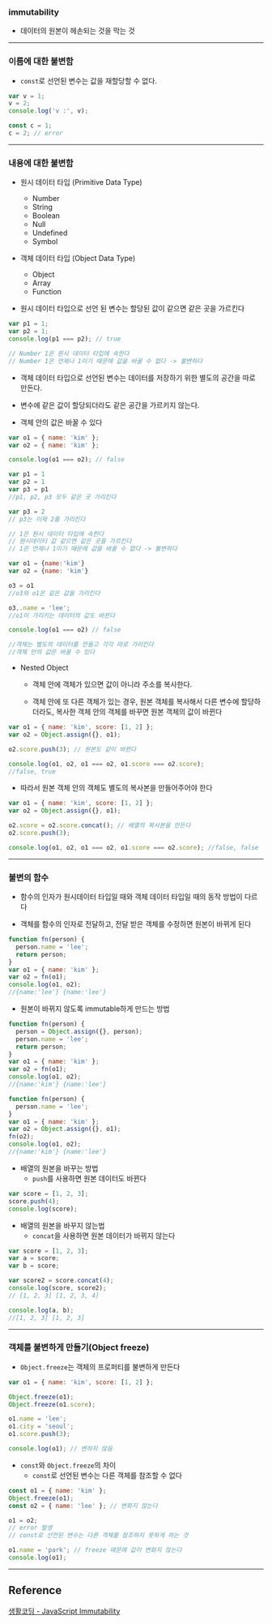 ### immutability

- 데이터의 원본이 헤손되는 것을 막는 것

---

### 이름에 대한 불변함

- `const`로 선언된 변수는 값을 재할당할 수 없다.

```javascript
var v = 1;
v = 2;
console.log('v :', v);

const c = 1;
c = 2; // error
```

---

### 내용에 대한 불변함

- 원시 데이터 타입 (Primitive Data Type)

  - Number
  - String
  - Boolean
  - Null
  - Undefined
  - Symbol

- 객체 데이터 타입 (Object Data Type)
  - Object
  - Array
  - Function

* 원시 데이터 타입으로 선언 된 변수는 할당된 값이 같으면 같은 곳을 가르킨다

```javascript
var p1 = 1;
var p2 = 1;
console.log(p1 === p2); // true

// Number 1은 원시 데이터 타입에 속한다
// Number 1은 언제나 1이기 때문에 값을 바꿀 수 없다 -> 불변하다
```

- 객체 데이터 타입으로 선언된 변수는 데이터를 저장하기 위한 별도의 공간을 따로 만든다.

- 변수에 같은 값이 할당되더라도 같은 공간을 가르키지 않는다.

- 객체 안의 값은 바꿀 수 있다

```javascript
var o1 = { name: 'kim' };
var o2 = { name: 'kim' };

console.log(o1 === o2); // false
```

```javascript
var p1 = 1
var p2 = 1
var p3 = p1
//p1, p2, p3 모두 같은 곳 가리킨다

var p3 = 2
// p3는 이제 2를 가리킨다

// 1은 원시 데이터 타입에 속한다
// 원시데이터 값 같으면 같은 곳을 가르킨다
// 1은 언제나 1이기 때문에 값을 바꿀 수 없다 -> 불변하다

var o1 = {name:'kim'}
var o2 = {name: 'kim'}

o3 = o1
//o3와 o1은 같은 값을 가리킨다

o3,.name = 'lee';
//o1이 가리키는 데이터의 값도 바뀐다

console.log(o1 === o2) // false

//객체는 별도의 데이터를 만들고 각각 따로 가리킨다
//객체 안의 값은 바꿀 수 있다

```

- Nested Object

  - 객체 안에 객체가 있으면 값이 아니라 주소를 복사한다.

  - 객체 안에 또 다른 객체가 있는 경우, 원본 객체를 복사해서 다른 변수에 할당하더라도, 복사한 객체 안의 객체를 바꾸면 원본 객체의 값이 바뀐다

```javascript
var o1 = { name: 'kim', score: [1, 2] };
var o2 = Object.assign({}, o1);

o2.score.push(3); // 원본도 같이 바뀐다

console.log(o1, o2, o1 === o2, o1.score === o2.score);
//false, true
```

- 따라서 원본 객체 안의 객체도 별도의 복사본을 만들어주어야 한다

```javascript
var o1 = { name: 'kim', score: [1, 2] };
var o2 = Object.assign({}, o1);

o2.score = o2.score.concat(); // 배열의 복사본을 만든다
o2.score.push(3);

console.log(o1, o2, o1 === o2, o1.score === o2.score); //false, false
```

---

### 불변의 함수

- 함수의 인자가 원시데이터 타입일 때와 객체 데이터 타입일 때의 동작 방법이 다르다

* 객체를 함수의 인자로 전달하고, 전달 받은 객체를 수정하면 원본이 바뀌게 된다

```javascript
function fn(person) {
  person.name = 'lee';
  return person;
}
var o1 = { name: 'kim' };
var o2 = fn(o1);
console.log(o1, o2);
//{name:'lee'} {name:'lee'}
```

- 원본이 바뀌지 않도록 immutable하게 만드는 방법

```javascript
function fn(person) {
  person = Object.assign({}, person);
  person.name = 'lee';
  return person;
}
var o1 = { name: 'kim' };
var o2 = fn(o1);
console.log(o1, o2);
//{name:'kim'} {name:'lee'}
```

```javascript
function fn(person) {
  person.name = 'lee';
}
var o1 = { name: 'kim' };
var o2 = Object.assign({}, o1);
fn(o2);
console.log(o1, o2);
//{name:'kim'} {name:'lee'}
```

- 배열의 원본을 바꾸는 방법
  - `push`를 사용하면 원본 데이터도 바뀐다

```javascript
var score = [1, 2, 3];
score.push(4);
console.log(score);
```

- 배열의 원본을 바꾸지 않는법
  - `concat`을 사용하면 원본 데이터가 바뀌지 않는다

```javascript
var score = [1, 2, 3];
var a = score;
var b = score;

var score2 = score.concat(4);
console.log(score, score2);
// [1, 2, 3] [1, 2, 3, 4]

console.log(a, b);
//[1, 2, 3] [1, 2, 3]
```

---

### 객체를 불변하게 만들기(Object freeze)

- `Object.freeze`는 객체의 프로퍼티를 불변하게 만든다

```javascript
var o1 = { name: 'kim', score: [1, 2] };

Object.freeze(o1);
Object.freeze(o1.score);

o1.name = 'lee';
o1.city = 'seoul';
o1.score.push(3);

console.log(o1); // 변하지 않음
```

- `const`와 `Object.freeze`의 차이
  - `const`로 선언된 변수는 다른 객체를 참조할 수 없다

```javascript
const o1 = { name: 'kim' };
Object.freeze(o1);
const o2 = { name: 'lee' }; // 변화지 않는다

o1 = o2;
// error 발생
// const로 선언된 변수는 다른 객체를 참조하지 못하게 하는 것

o1.name = 'park'; // freeze 때문에 값이 변화지 않는다
console.log(o1);
```

---

## Reference

[생활코딩 - JavaScript Immutability](https://opentutorials.org/module/4075)

